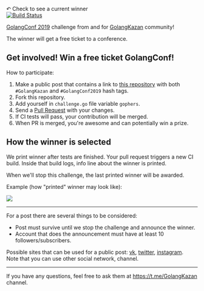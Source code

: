[travis-image]: https://travis-ci.org/GolangKazan/golangconf2019-challenge.svg?branch=master
[travis-url]: https://travis-ci.org/GolangKazan/golangconf2019-challenge

↶ Check to see a current winner<br>
[![Build Status][travis-image]][travis-url] 

[GolangConf 2019](https://golangconf.ru/2019) challenge from and for [GolangKazan](https://golangkazan.github.io/) community!

The winner will get a free ticket to a conference.

## Get involved! Win a free ticket GolangConf!

How to participate:
1. Make a public post that contains a link to [this repository](https://github.com/GolangKazan/golangconf2019-challenge) with both `#GolangKazan` and `#GolangConf2019` hash tags.
2. Fork this repository.
3. Add yourself in `challenge.go` file variable `gophers`.
4. Send a [Pull Request](https://help.github.com/en/articles/creating-a-pull-request) with your changes.
5. If CI tests will pass, your contribution will be merged.
6. When PR is merged, you're awesome and can potentially win a prize.

## How the winner is selected

We print winner after tests are finished.
Your pull request triggers a new CI build.
Inside that build logs, info line about the winner is printed.

When we'll stop this challenge, the last printed winner will be awarded.

Example (how "printed" winner may look like):

![](https://habrastorage.org/webt/kl/kk/k7/klkkk7zghbwmsuwefnaqxhyv3-y.jpeg)

<hr>

For a post there are several things to be considered:
* Post must survive until we stop the challenge and announce the winner.
* Account that does the announcement must have at least 10 followers/subscribers.

Possible sites that can be used for a public post: [vk](http://vk.com/), [twitter](http://twitter.com/), [instagram](https://www.instagram.com).<br>
Note that you can use other social network, channel.

<hr>

If you have any questions, feel free to ask them at https://t.me/GolangKazan channel.
